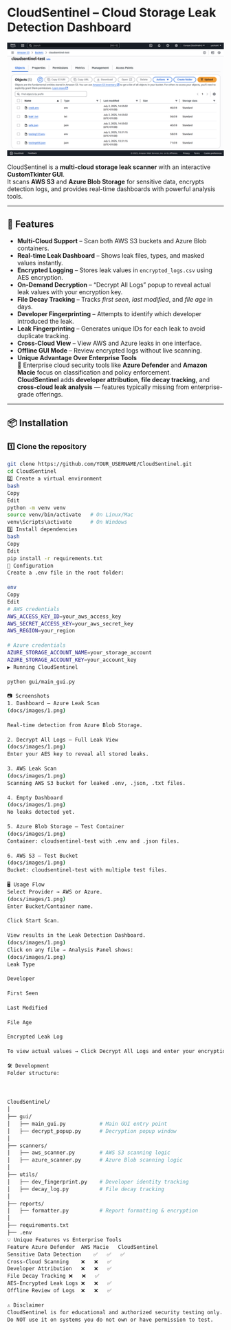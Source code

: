 # CloudSentinel – Cloud Storage Leak Detection Dashboard

![CloudSentinel Dashboard](docs/images/1.png)

CloudSentinel is a **multi-cloud storage leak scanner** with an interactive **CustomTkinter GUI**.  
It scans **AWS S3** and **Azure Blob Storage** for sensitive data, encrypts detection logs, and provides real-time dashboards with powerful analysis tools.

---

## 🚀 Features

- **Multi-Cloud Support** – Scan both AWS S3 buckets and Azure Blob containers.
- **Real-time Leak Dashboard** – Shows leak files, types, and masked values instantly.
- **Encrypted Logging** – Stores leak values in `encrypted_logs.csv` using AES encryption.
- **On-Demand Decryption** – “Decrypt All Logs” popup to reveal actual leak values with your encryption key.
- **File Decay Tracking** – Tracks *first seen*, *last modified*, and *file age* in days.
- **Developer Fingerprinting** – Attempts to identify which developer introduced the leak.
- **Leak Fingerprinting** – Generates unique IDs for each leak to avoid duplicate tracking.
- **Cross-Cloud View** – View AWS and Azure leaks in one interface.
- **Offline GUI Mode** – Review encrypted logs without live scanning.
- **Unique Advantage Over Enterprise Tools**  
  🔹 Enterprise cloud security tools like **Azure Defender** and **Amazon Macie** focus on classification and policy enforcement.  
  **CloudSentinel** adds **developer attribution**, **file decay tracking**, and **cross-cloud leak analysis** — features typically missing from enterprise-grade offerings.

---

## 📦 Installation

### 1️⃣ Clone the repository
```bash
git clone https://github.com/YOUR_USERNAME/CloudSentinel.git
cd CloudSentinel
2️⃣ Create a virtual environment
bash
Copy
Edit
python -m venv venv
source venv/bin/activate   # On Linux/Mac
venv\Scripts\activate      # On Windows
3️⃣ Install dependencies
bash
Copy
Edit
pip install -r requirements.txt
🔑 Configuration
Create a .env file in the root folder:

env
Copy
Edit
# AWS credentials
AWS_ACCESS_KEY_ID=your_aws_access_key
AWS_SECRET_ACCESS_KEY=your_aws_secret_key
AWS_REGION=your_region

# Azure credentials
AZURE_STORAGE_ACCOUNT_NAME=your_storage_account
AZURE_STORAGE_ACCOUNT_KEY=your_account_key
▶️ Running CloudSentinel

python gui/main_gui.py

📷 Screenshots
1. Dashboard – Azure Leak Scan
(docs/images/1.png)

Real-time detection from Azure Blob Storage.

2. Decrypt All Logs – Full Leak View
(docs/images/1.png)
Enter your AES key to reveal all stored leaks.

3. AWS Leak Scan
(docs/images/1.png)
Scanning AWS S3 bucket for leaked .env, .json, .txt files.

4. Empty Dashboard
(docs/images/1.png)
No leaks detected yet.

5. Azure Blob Storage – Test Container
(docs/images/1.png)
Container: cloudsentinel-test with .env and .json files.

6. AWS S3 – Test Bucket
(docs/images/1.png)
Bucket: cloudsentinel-test with multiple test files.

🖥 Usage Flow
Select Provider → AWS or Azure.
(docs/images/1.png)
Enter Bucket/Container name.

Click Start Scan.

View results in the Leak Detection Dashboard.
(docs/images/1.png)
Click on any file → Analysis Panel shows:
(docs/images/1.png)
Leak Type

Developer

First Seen

Last Modified

File Age

Encrypted Leak Log

To view actual values → Click Decrypt All Logs and enter your encryption key.

🛠 Development
Folder structure:



CloudSentinel/
│
├── gui/
│   ├── main_gui.py           # Main GUI entry point
│   ├── decrypt_popup.py      # Decryption popup window
│
├── scanners/
│   ├── aws_scanner.py        # AWS S3 scanning logic
│   ├── azure_scanner.py      # Azure Blob scanning logic
│
├── utils/
│   ├── dev_fingerprint.py    # Developer identity tracking
│   ├── decay_log.py          # File decay tracking
│
├── reports/
│   ├── formatter.py          # Report formatting & encryption
│
├── requirements.txt
├── .env
💡 Unique Features vs Enterprise Tools
Feature	Azure Defender	AWS Macie	CloudSentinel
Sensitive Data Detection	✅	✅	✅
Cross-Cloud Scanning	❌	❌	✅
Developer Attribution	❌	❌	✅
File Decay Tracking	❌	❌	✅
AES-Encrypted Leak Logs	❌	❌	✅
Offline Review of Logs	❌	❌	✅

⚠️ Disclaimer
CloudSentinel is for educational and authorized security testing only.
Do NOT use it on systems you do not own or have permission to test.
